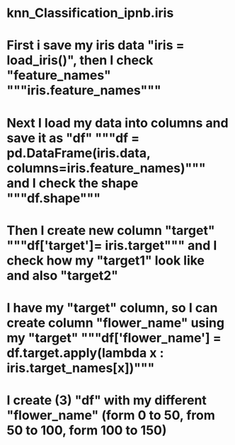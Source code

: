 # knn_Classification_ipnb.iris
# First i save my iris data "iris = load_iris()", then I check "feature_names" """iris.feature_names"""
# Next I load my data into columns and save it as "df" """df = pd.DataFrame(iris.data, columns=iris.feature_names)""" and I check the shape """df.shape"""
# Then I create new column "target" """df['target']= iris.target""" and I check how my "target1" look like and also "target2"
# I have my "target" column, so I can create column "flower_name" using my "target" """df['flower_name'] = df.target.apply(lambda x : iris.target_names[x])"""
# I create (3) "df" with my different "flower_name" (form 0 to 50, from 50 to 100, form 100 to 150) 
